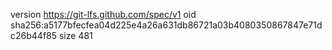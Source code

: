 version https://git-lfs.github.com/spec/v1
oid sha256:a5177bfecfea04d225e4a26a631db86721a03b4080350867847e71dc26b44f85
size 481
